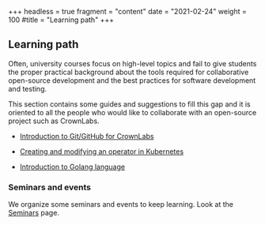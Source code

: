 +++
headless = true
fragment = "content"
date = "2021-02-24"
weight = 100
#title = "Learning path"
+++


## Learning path
Often, university courses focus on high-level topics and fail to give students the proper practical background about the tools required for collaborative open-source development and the best practices for software development and testing.

This section contains some guides and suggestions to fill this gap and it is oriented to all the people who would like to collaborate with an open-source project such as CrownLabs.

* [Introduction to Git/GitHub for CrownLabs](./git)

* [Creating and modifying an operator in Kubernetes](./operator)

* [Introduction to Golang language](./golang)


### Seminars and events
We organize some seminars and events to keep learning.
Look at the [Seminars](/seminars) page.


